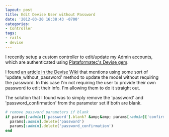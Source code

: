 ```yaml
---
layout: post
title: Edit Devise User without Password
date: '2012-03-20 16:38:43 -0700'
categories:
- Controller
tags:
- rails
- devise
---
```


I recently setup a custom controller to edit/update my Admin accounts, which are
authenticated using [Plataformatec's Devise gem][1].

I found [an article in the Devise Wiki][2] that mentions using some sort of
'update_without_password' method to update the model without requiring the
password. In this case I'm not requiring the user to provide their own
password to edit their info. I'm allowing them to do it straight out.

The solution that I found was to simply remove the 'password' and
'password_confirmation' from the parameter set if both are blank.

``` ruby
# remove password parameters if blank
if params[:admin]['password'].blank? &amp;&amp; params[:admin]['confirmation'].blank?
  params[:admin].delete('password')
  params[:admin].delete('password_confirmation')
end
```

[1]: https://github.com/plataformatec/devise
[2]: https://github.com/plataformatec/devise/wiki/How-To:-Allow-users-to-edit-their-account-without-providing-a-password
